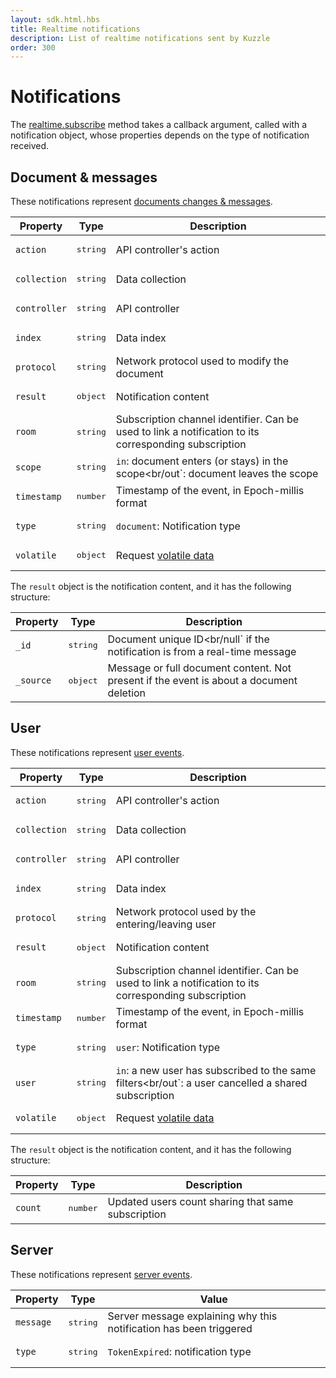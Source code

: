 ```yaml
---
layout: sdk.html.hbs
title: Realtime notifications
description: List of realtime notifications sent by Kuzzle
order: 300
---
```


# Notifications

The [realtime.subscribe](/sdk/js/6/controllers/realtime/) method takes a callback argument, called with a notification object, whose properties depends on the type of notification received.

## Document & messages

These notifications represent [documents changes & messages](/core/1/api/essentials/notifications#documents-changes-messages-default).

| Property     | Type              | Description                                                                                           |
| ------------ | ----------------- | ----------------------------------------------------------------------------------------------------- |
| `action`     | <pre>string</pre> | API controller's action                                                                               |
| `collection` | <pre>string</pre> | Data collection                                                                                       |
| `controller` | <pre>string</pre> | API controller                                                                                        |
| `index`      | <pre>string</pre> | Data index                                                                                            |
| `protocol`   | <pre>string</pre> | Network protocol used to modify the document                                                          |
| `result`     | <pre>object</pre> | Notification content                                                                                  |
| `room`       | <pre>string</pre> | Subscription channel identifier. Can be used to link a notification to its corresponding subscription |
| `scope`      | <pre>string</pre> | `in`: document enters (or stays) in the scope<br/out`: document leaves the scope                      |
| `timestamp`  | <pre>number</pre> | Timestamp of the event, in Epoch-millis format                                                        |
| `type`       | <pre>string</pre> | `document`: Notification type                                                                         |
| `volatile`   | <pre>object</pre> | Request [volatile data](/core/1/api/essentials/volatile-data/)                                        |

The `result` object is the notification content, and it has the following structure:

| Property  | Type              | Description                                                                             |
| --------- | ----------------- | --------------------------------------------------------------------------------------- |
| `_id`     | <pre>string</pre> | Document unique ID<br/null` if the notification is from a real-time message             |
| `_source` | <pre>object</pre> | Message or full document content. Not present if the event is about a document deletion |

## User

These notifications represent [user events](/core/1/api/essentials/notifications#user-events-default).

| Property     | Type              | Description                                                                                           |
| ------------ | ----------------- | ----------------------------------------------------------------------------------------------------- |
| `action`     | <pre>string</pre> | API controller's action                                                                               |
| `collection` | <pre>string</pre> | Data collection                                                                                       |
| `controller` | <pre>string</pre> | API controller                                                                                        |
| `index`      | <pre>string</pre> | Data index                                                                                            |
| `protocol`   | <pre>string</pre> | Network protocol used by the entering/leaving user                                                    |
| `result`     | <pre>object</pre> | Notification content                                                                                  |
| `room`       | <pre>string</pre> | Subscription channel identifier. Can be used to link a notification to its corresponding subscription |
| `timestamp`  | <pre>number</pre> | Timestamp of the event, in Epoch-millis format                                                        |
| `type`       | <pre>string</pre> | `user`: Notification type                                                                             |
| `user`       | <pre>string</pre> | `in`: a new user has subscribed to the same filters<br/out`: a user cancelled a shared subscription   |
| `volatile`   | <pre>object</pre> | Request [volatile data](/core/1/api/essentials/volatile-data/)                                        |

The `result` object is the notification content, and it has the following structure:

| Property | Type              | Description                                        |
| -------- | ----------------- | -------------------------------------------------- |
| `count`  | <pre>number</pre> | Updated users count sharing that same subscription |

## Server

These notifications represent [server events](/core/1/api/essentials/notifications#server-events-default).

| Property  | Type              | Value                                                              |
| --------- | ----------------- | ------------------------------------------------------------------ |
| `message` | <pre>string</pre> | Server message explaining why this notification has been triggered |
| `type`    | <pre>string</pre> | `TokenExpired`: notification type                                  |
